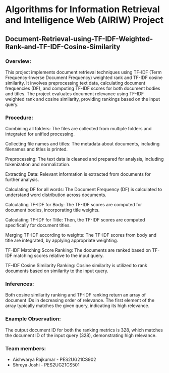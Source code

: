# Algorithms for Information Retrieval and Intelligence Web (AIRIW) Project

## Document-Retrieval-using-TF-IDF-Weighted-Rank-and-TF-IDF-Cosine-Similarity


### Overview:
This project implements document retrieval techniques using TF-IDF (Term Frequency-Inverse Document Frequency) weighted rank and TF-IDF cosine similarity. It involves preprocessing text data, calculating document frequencies (DF), and computing TF-IDF scores for both document bodies and titles. The project evaluates document relevance using TF-IDF weighted rank and cosine similarity, providing rankings based on the input query.

### Procedure:

Combining all folders: The files are collected from multiple folders and integrated for unified processing.

Collecting file names and titles: The metadata about documents, including filenames and titles is printed.

Preprocessing: The text data is cleaned and prepared for analysis, including tokenization and normalization.

Extracting Data: Relevant information is extracted from documents for further analysis.

Calculating DF for all words: The Document Frequency (DF) is calculated to understand word distribution across documents.

Calculating TF-IDF for Body: The TF-IDF scores are computed for document bodies, incorporating title weights.

Calculating TF-IDF for Title: Then, the TF-IDF scores are computed specifically for document titles.

Merging TF-IDF according to weights: The TF-IDF scores from body and title are integrated, by applying appropriate weighting.

TF-IDF Matching Score Ranking: The documents are ranked based on TF-IDF matching scores relative to the input query.

TF-IDF Cosine Similarity Ranking: Cosine similarity is utilized to rank documents based on similarity to the input query.

### Inferences:
Both cosine similarity ranking and TF-IDF ranking return an array of document IDs in decreasing order of relevance. The first element of the array typically matches the given query, indicating its high relevance.

### Example Observation:
The output document ID for both the ranking metrics is 328, which matches the document ID of the input query (328), demonstrating high relevance.

### Team members:
- Aishwarya Rajkumar - PES2UG21CS902
- Shreya Joshi - PES2UG21CS501
